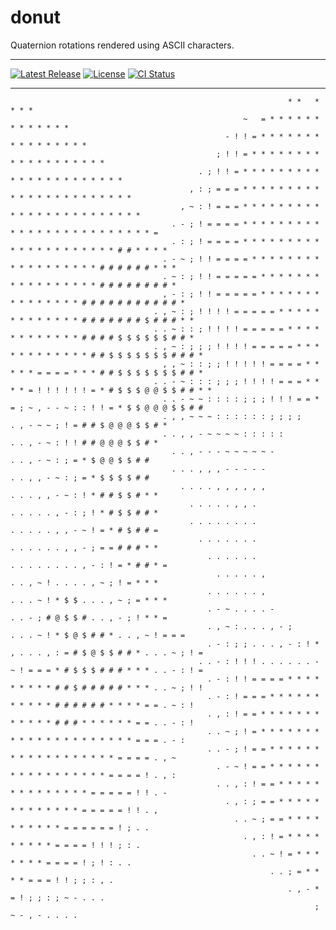 # donut

Quaternion rotations rendered using ASCII characters.

---

[![Latest Release][release-badge]][release-url]
[![License][license-badge]](LICENSE)
[![CI Status][ci-badge]][ci-url]

[release-badge]: https://img.shields.io/github/v/release/austinlucaslake/donut
[release-url]: https://github.com/austinlucaslake/donut/releases/latest
[license-badge]: https://img.shields.io/github/license/austinlucaslake/donut
[ci-badge]: https://github.com/austinlucaslake/donut/actions/workflows/ci.yaml/badge.svg
[ci-url]: https://github.com/austinlucaslake/donut/actions

---


                                                                  * *   * * * *
                                                        ~   = * * * * * * * * * * * * *
                                                    - ! ! = * * * * * * * * * * * * * * * *
                                                  ; ! ! = * * * * * * * * * * * * * * * * * * *
                                              . ; ! ! = * * * * * * * * * * * * * * * * * * * * * *
                                            , : ; = = = * * * * * * * * * * * * * * * * * * * * * * *
                                          , ~ : ! = = = * * * * * * * * * * * * * * * * * * * * * * * *
                                        . - ; ! = = = = * * * * * * * * * * * * * * * * * * * * * * * * * =
                                        . : ; ! = = = = * * * * * * * * * * * * * * * * * * * * * # # * * * *
                                      . - ~ ; ! ! = = = = * * * * * * * * * * * * * * * * * * # # # # # # * * *
                                      . ~ : ; ! ! = = = = = * * * * * * * * * * * * * * * * * # # # # # # # # *
                                      , - : ; ! ! = = = = = * * * * * * * * * * * * * * * # # # # # # # # # # # *
                                    . , ~ : ; ! ! ! ! = = = = = * * * * * * * * * * * * * # # # # # # # $ # # # * *
                                    . . ~ : : ; ! ! ! ! = = = = = * * * * * * * * * * * * # # # # $ $ $ $ $ $ # # *
                                    . , ~ : ; ; ; ! ! ! ! = = = = = * * * * * * * * * * * * # # $ $ $ $ $ $ $ # # # *
                                      , , ~ : : ; ; ! ! ! ! ! = = = = * * * * * = = = = * * * # # $ $ $ $ $ $ $ # # *
                                    . . - ~ : : : ; ; ; ! ! ! ! = = = * * * * = ! ! ! ! ! ! = * # $ $ $ @ @ $ $ # # * *
                                      . . - ~ ~ : : : : ; ; ; ! ! ! = = * = ; ~ , - - ~ : : ! ! = * $ $ @ @ @ $ $ # #
                                      . , , ~ ~ ~ : : : : : : ; ; ; ;               . , - ~ ~ ; ! = # # $ @ @ @ $ $ # *
                                      . . , , - ~ ~ ~ ~ : : : : :                     . . , - ~ : ! ! # # @ @ @ $ $ # *
                                        . . , - - - ~ ~ ~ ~ ~ -                         . . , - ~ : ; = * $ @ @ $ $ # #
                                        . . . , , , - - - - -                           . . , , - ~ : ; = * $ $ $ $ # #
                                          . . . . , , , , , ,                           . . . , , - ~ : ! * # # $ $ # * *
                                            . . . . . , , .                             . . . . . , - : ; ! * # $ $ # # *
                                            . . . . . . . .                             . . . . . , , - ~ ! = * # $ # # =
                                              . . . . . . .                             . . . . . . , , - ; = = # # # * *
                                                . . . . . .                           . . . . . . . . , - : ! = * # # * =
                                                  . . . . . ,                         . . , ~ ! . . . . , ~ ; ! = * * *
                                                . . . . . . ,                       . . . ~ ! * $ $ . . . , ~ ; = * * *
                                                . - ~ . . . . -                     . . - ; # @ $ $ # . . , - ; ! * * =
                                                . , ~ : . . . , - ;             . . . ~ ! * $ @ $ # # * . . , ~ ! = = =
                                                . - : ; ; . . . , - : ! * , . . . , : = # $ @ $ $ # # * . . . ~ ; ! =
                                              . . - : ! ! ! . . . . . . - ~ ! = = = * # $ $ $ # # # * * * . . - : ! =
                                                . - : ! ! = = = = * * * * * * * * * # # $ # # # # # * * * . . ~ ; ! !
                                                . - : ! = = = * * * * * * * * * * * # # # # # # * * * * = = . ~ : !
                                                . , : ! = = * * * * * * * * * * * * # # # * * * * * * = = . . - : !
                                                . . ~ ; ! = * * * * * * * * * * * * * * * * * * * * * = = = . - :
                                                . . - ; ! = = * * * * * * * * * * * * * * * * * * = = = = . , ~
                                                  . - ~ ! = = * * * * * * * * * * * * * * * * * = = = = ! . , :
                                                  . . , : ! = = * * * * * * * * * * * * * * = = = = = ! ! . -
                                                    . , : ; = = * * * * * * * * * * * * * = = = = = ! ! . ,
                                                      . . ~ ; = = * * * * * * * * * * = = = = = = ! ; . .
                                                        . , : ! = * * * * * * * * * = = = = ! ! ! ; : .
                                                          . . ~ ! = * * * * * * * = = = = ! ; ! : . .
                                                              . . ; = * * * * = = = ! ! ; ; : , .
                                                                  . , - * = ! ; ; : ; ~ - . . .
                                                                        ; ~ - , - . . . .



